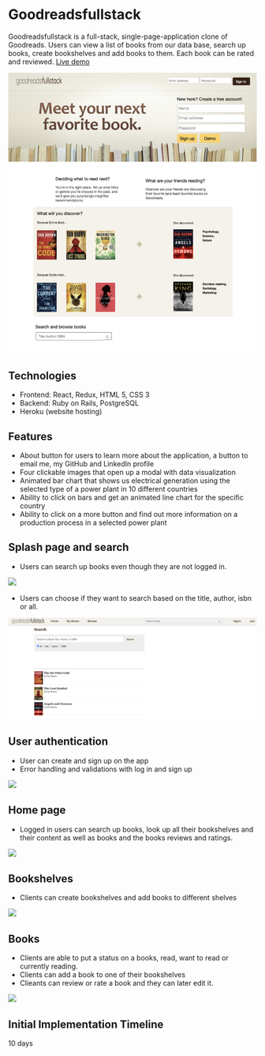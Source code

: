 # Goodreadsfullstack

Goodreadsfullstack is a full-stack, single-page-application clone of Goodreads. Users can view a list of books from our data base, search up books, create bookshelves and add books to them. Each book can be rated and reviewed. [Live demo](https://good-reads-full-stack.herokuapp.com/#/)

![read](./app/assets/images/read.png)


## Technologies 
* Frontend:
    React,
    Redux,
    HTML 5,
    CSS 3
* Backend:
    Ruby on Rails,
    PostgreSQL
* Heroku (website hosting)

## Features
* About button for users to learn more about the application, a button to email me, my GitHub and LinkedIn profile
* Four clickable images that open up a modal with data visualization
* Animated bar chart that shows us electrical generation using the selected type of a power plant in 10 different countries
* Ability to click on bars and get an animated line chart for the specific country 
* Ability to click on a more button and find out more information on a production process in a selected power plant


## Splash page and search
* Users can search up books even though they are not logged in.

![](https://media.giphy.com/media/hs1TYa2cuSeMgjq0Yu/giphy.gif)

* Users can choose if they want to search based on the title, author, isbn or all.

![search](./app/assets/images/search.png)



## User authentication 

* User can create and sign up on the app
* Error handling and validations with log in and sign up


![](https://media.giphy.com/media/cJZPGOwpDmDrcQrYb7/giphy.gif)

## Home page
* Logged in users can search up books, look up all their bookshelves and their content as well as books and the books reviews and ratings.

![](https://media.giphy.com/media/uxKrb6qNV0fjdJpi3l/giphy.gif)

## Bookshelves 

* Clients can create bookshelves and add books to different shelves 

![](https://media.giphy.com/media/aOYvtMAGFK4CdPa71L/giphy.gif)

## Books 

* Clients are able to put a status on a books, read, want to read or currently reading. 
* Clients can add a book to one of their bookshelves 
* Clieants can review or rate a book and they can later edit it. 

![](https://media.giphy.com/media/7KJmX0LYkifv0TNTAO/giphy.gif)

## Initial Implementation Timeline 

10 days 





